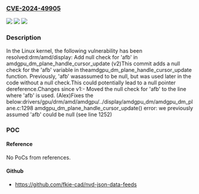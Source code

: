 ### [CVE-2024-49905](https://cve.mitre.org/cgi-bin/cvename.cgi?name=CVE-2024-49905)
![](https://img.shields.io/static/v1?label=Product&message=Linux&color=blue)
![](https://img.shields.io/static/v1?label=Version&message=1da177e4c3f4%3C%20bd0e24e5e608%20&color=brighgreen)
![](https://img.shields.io/static/v1?label=Vulnerability&message=n%2Fa&color=brighgreen)

### Description

In the Linux kernel, the following vulnerability has been resolved:drm/amd/display: Add null check for 'afb' in amdgpu_dm_plane_handle_cursor_update (v2)This commit adds a null check for the 'afb' variable in theamdgpu_dm_plane_handle_cursor_update function. Previously, 'afb' wasassumed to be null, but was used later in the code without a null check.This could potentially lead to a null pointer dereference.Changes since v1:- Moved the null check for 'afb' to the line where 'afb' is used. (Alex)Fixes the below:drivers/gpu/drm/amd/amdgpu/../display/amdgpu_dm/amdgpu_dm_plane.c:1298 amdgpu_dm_plane_handle_cursor_update() error: we previously assumed 'afb' could be null (see line 1252)

### POC

#### Reference
No PoCs from references.

#### Github
- https://github.com/fkie-cad/nvd-json-data-feeds

